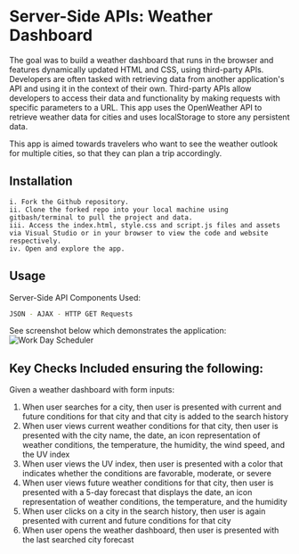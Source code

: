 # Server-Side APIs: Weather Dashboard

The goal was to build a weather dashboard that runs in the browser and features dynamically updated HTML and CSS, using third-party APIs. Developers are often tasked with retrieving data from another application's API and using it in the context of their own. Third-party APIs allow developers to access their data and functionality by making requests with specific parameters to a URL. This app uses the OpenWeather API to retrieve weather data for cities and uses localStorage to store any persistent data. 

This app is aimed towards travelers who want to see the weather outlook for multiple cities, so that they can plan a trip accordingly.

## Installation
```
i. Fork the Github repository.
ii. Clone the forked repo into your local machine using gitbash/terminal to pull the project and data.
iii. Access the index.html, style.css and script.js files and assets via Visual Studio or in your browser to view the code and website respectively.  
iv. Open and explore the app.
```

## Usage
Server-Side API Components Used:
```bash
JSON - AJAX - HTTP GET Requests
```

See screenshot below which demonstrates the application:
![Work Day Scheduler](/assets/Thirt-Party-APIs-homework.png)

## Key Checks Included ensuring the following:
Given a weather dashboard with form inputs:
1. When user searches for a city, then user is presented with current and future conditions for that city and that city is added to the search history
2. When user views current weather conditions for that city, then user is presented with the city name, the date, an icon representation of weather conditions, the temperature, the humidity, the wind speed, and the UV index
3. When user views the UV index, then user is presented with a color that indicates whether the conditions are favorable, moderate, or severe
4. When user views future weather conditions for that city, then user is presented with a 5-day forecast that displays the date, an icon representation of weather conditions, the temperature, and the humidity
5. When user clicks on a city in the search history, then user is again presented with current and future conditions for that city
6. When user opens the weather dashboard, then user is presented with the last searched city forecast